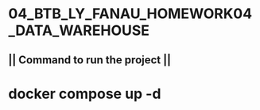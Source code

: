 # 04_BTB_LY_FANAU_HOMEWORK04_DATA_WAREHOUSE

## || Command to run the project ||
#  docker compose up -d
